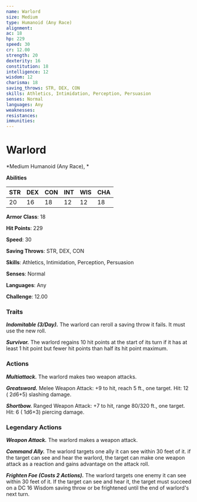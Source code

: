 ```yaml
---
name: Warlord
size: Medium
type: Humanoid (Any Race)
alignment: 
ac: 18
hp: 229
speed: 30
cr: 12.00
strength: 20
dexterity: 16
constitution: 18
intelligence: 12
wisdom: 12
charisma: 18
saving_throws: STR, DEX, CON
skills: Athletics, Intimidation, Perception, Persuasion
senses: Normal
languages: Any
weaknesses:
resistances:
immunities:
---
```


# Warlord

*Medium Humanoid (Any Race), *

**Abilities**

| STR | DEX | CON | INT | WIS | CHA |
| --- | --- | --- | --- | --- | --- |
| 20 | 16 | 18 | 12 | 12 | 18 |

**Armor Class**: 18

**Hit Points**: 229

**Speed**: 30

**Saving Throws**: STR, DEX, CON

**Skills**: Athletics, Intimidation, Perception, Persuasion

**Senses**: Normal

**Languages**: Any

**Challenge**: 12.00


### Traits
***Indomitable (3/Day).*** The warlord can reroll a saving throw it fails. It must use the new roll.

***Survivor.*** The warlord regains 10 hit points at the start of its turn if it has at least 1 hit point but fewer hit points than half its hit point maximum.


### Actions
***Multiattack.*** The warlord makes two weapon attacks.

***Greatsword.*** Melee Weapon Attack:  +9 to hit, reach 5 ft., one target. Hit: 12 ( 2d6+5) slashing damage.

***Shortbow.*** Ranged Weapon Attack:  +7 to hit, range 80/320 ft., one target. Hit: 6 ( 1d6+3) piercing damage.


### Legendary Actions
***Weapon Attack.*** The warlord makes a weapon attack.

***Command Ally.*** The warlord targets one ally it can see within 30 feet of it. if the target can see and hear the warlord, the target can make one weapon attack as a reaction and gains advantage on the attack roll.

***Frighten Foe (Costs 2 Actions).*** The warlord targets one enemy it can see within 30 feet of it. If the target can see and hear it, the target must succeed on a DC 16 Wisdom saving throw or be frightened until the end of warlord's next turn.

